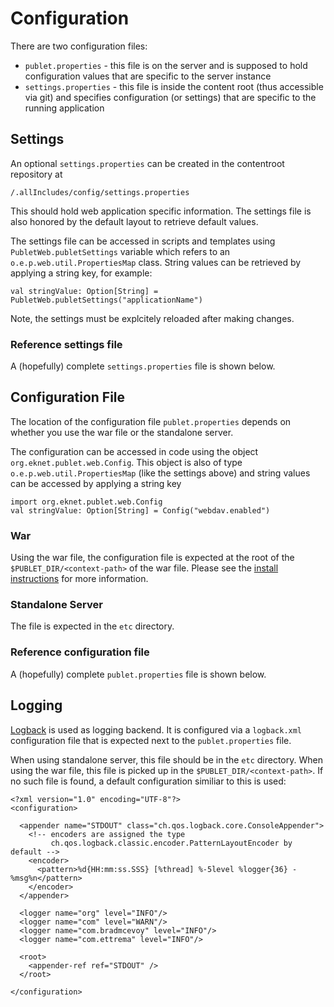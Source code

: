 # Configuration

There are two configuration files:

* `publet.properties` - this file is on the server and is supposed to hold
  configuration values that are specific to the server instance
* `settings.properties` - this file is inside the content root (thus
  accessible via git) and specifies configuration (or settings) that are
  specific to the running application


## Settings

An optional `settings.properties` can be created in the contentroot repository
at

    /.allIncludes/config/settings.properties

This should hold web application specific information. The settings file is
also honored by the default layout to retrieve default values.

The settings file can be accessed in scripts and templates using
`PubletWeb.publetSettings` variable which refers to an
`o.e.p.web.util.PropertiesMap` class. String values can be retrieved by
applying a string key, for example:

    val stringValue: Option[String] = PubletWeb.publetSettings("applicationName")


Note, the settings must be explcitely reloaded after making changes.


### Reference settings file

A (hopefully) complete `settings.properties` file is shown below.

<div p:ref="settings.html"></div>


## Configuration File

The location of the configuration file `publet.properties` depends on whether
you use the war file or the standalone server.

The configuration can be accessed in code using the object
`org.eknet.publet.web.Config`. This object is also of type `o.e.p.web.util.PropertiesMap`
(like the settings above) and string values can be accessed by applying a string key

    import org.eknet.publet.web.Config
    val stringValue: Option[String] = Config("webdav.enabled")

### War

Using the war file, the configuration file is expected at the root of the
`$PUBLET_DIR/<context-path>` of the war file. Please see the [install instructions]() for more information.


### Standalone Server

The file is expected in the `etc` directory.


### Reference configuration file

A (hopefully) complete `publet.properties` file is shown below.

<div p:ref="publet-cfg.html"></div>

## Logging

[Logback](http://logback.qos.ch/) is used as logging backend. It is configured via a
`logback.xml` configuration file that is expected next to the `publet.properties` file.

When using standalone server, this file should be in the `etc` directory. When using the
war file, this file is picked up in the `$PUBLET_DIR/<context-path>`. If no such file is
found, a default configuration similiar to this is used:

    <?xml version="1.0" encoding="UTF-8"?>
    <configuration>

      <appender name="STDOUT" class="ch.qos.logback.core.ConsoleAppender">
        <!-- encoders are assigned the type
             ch.qos.logback.classic.encoder.PatternLayoutEncoder by default -->
        <encoder>
          <pattern>%d{HH:mm:ss.SSS} [%thread] %-5level %logger{36} - %msg%n</pattern>
        </encoder>
      </appender>

      <logger name="org" level="INFO"/>
      <logger name="com" level="WARN"/>
      <logger name="com.bradmcevoy" level="INFO"/>
      <logger name="com.ettrema" level="INFO"/>

      <root>
        <appender-ref ref="STDOUT" />
      </root>

    </configuration>
